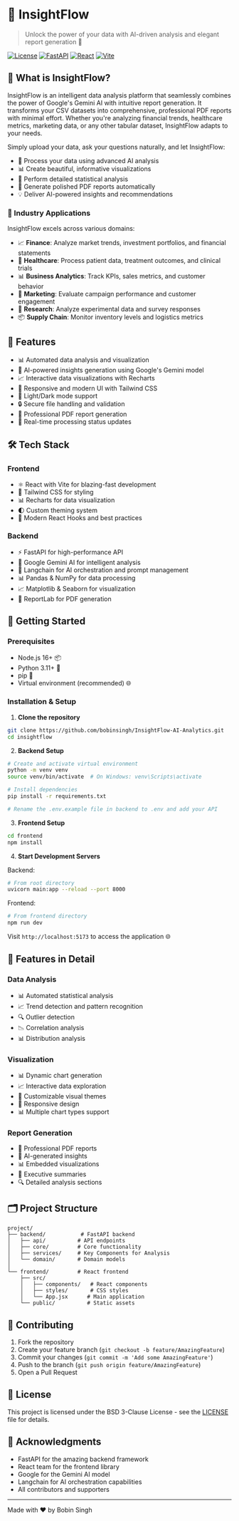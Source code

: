 # 🌊 InsightFlow

> Unlock the power of your data with AI-driven analysis and elegant report generation 🚀

[![License](https://img.shields.io/badge/license-BSD%203--Clause-blue.svg)](LICENSE)
[![FastAPI](https://img.shields.io/badge/FastAPI-0.104.1-009688.svg)](https://fastapi.tiangolo.com)
[![React](https://img.shields.io/badge/React-Latest-61dafb.svg)](https://reactjs.org)
[![Vite](https://img.shields.io/badge/Vite-Latest-646cff.svg)](https://vitejs.dev)

## 🎯 What is InsightFlow?

InsightFlow is an intelligent data analysis platform that seamlessly combines the power of Google's Gemini AI with intuitive report generation. It transforms your CSV datasets into comprehensive, professional PDF reports with minimal effort. Whether you're analyzing financial trends, healthcare metrics, marketing data, or any other tabular dataset, InsightFlow adapts to your needs.

Simply upload your data, ask your questions naturally, and let InsightFlow:

- 🤖 Process your data using advanced AI analysis
- 📊 Create beautiful, informative visualizations
- 📝 Perform detailed statistical analysis
- 📑 Generate polished PDF reports automatically
- 💡 Deliver AI-powered insights and recommendations

### 🎯 Industry Applications

InsightFlow excels across various domains:

- 📈 **Finance**: Analyze market trends, investment portfolios, and financial statements
- 🏥 **Healthcare**: Process patient data, treatment outcomes, and clinical trials
- 📊 **Business Analytics**: Track KPIs, sales metrics, and customer behavior
- 📱 **Marketing**: Evaluate campaign performance and customer engagement
- 🔬 **Research**: Analyze experimental data and survey responses
- 📦 **Supply Chain**: Monitor inventory levels and logistics metrics

## 🌟 Features

- 📊 Automated data analysis and visualization
- 📝 AI-powered insights generation using Google's Gemini model
- 📈 Interactive data visualizations with Recharts
- 📱 Responsive and modern UI with Tailwind CSS
- 🎨 Light/Dark mode support
- 🔒 Secure file handling and validation
- 📄 Professional PDF report generation
- 🚀 Real-time processing status updates

## 🛠️ Tech Stack

### Frontend
- ⚛️ React with Vite for blazing-fast development
- 🎨 Tailwind CSS for styling
- 📊 Recharts for data visualization
- 🌓 Custom theming system
- 🔧 Modern React Hooks and best practices

### Backend
- ⚡ FastAPI for high-performance API
- 🤖 Google Gemini AI for intelligent analysis
- 🔗 Langchain for AI orchestration and prompt management
- 📊 Pandas & NumPy for data processing
- 📈 Matplotlib & Seaborn for visualization
- 📑 ReportLab for PDF generation

## 🚀 Getting Started

### Prerequisites
- Node.js 16+ 📦
- Python 3.11+ 🐍
- pip 🔧
- Virtual environment (recommended) 🌐

### Installation & Setup

1. **Clone the repository**
```bash
git clone https://github.com/bobinsingh/InsightFlow-AI-Analytics.git
cd insightflow
```

2. **Backend Setup**
```bash
# Create and activate virtual environment
python -m venv venv
source venv/bin/activate  # On Windows: venv\Scripts\activate

# Install dependencies
pip install -r requirements.txt

# Rename the .env.example file in backend to .env and add your API
```

3. **Frontend Setup**
```bash
cd frontend
npm install
```

4. **Start Development Servers**

Backend:
```bash
# From root directory
uvicorn main:app --reload --port 8000
```

Frontend:
```bash
# From frontend directory
npm run dev
```

Visit `http://localhost:5173` to access the application 🌐

## 🎯 Features in Detail

### Data Analysis
- 📊 Automated statistical analysis
- 📈 Trend detection and pattern recognition
- 🔍 Outlier detection
- 📉 Correlation analysis
- 📊 Distribution analysis

### Visualization
- 📊 Dynamic chart generation
- 📈 Interactive data exploration
- 🎨 Customizable visual themes
- 📱 Responsive design
- 📊 Multiple chart types support

### Report Generation
- 📄 Professional PDF reports
- 📝 AI-generated insights
- 📊 Embedded visualizations
- 📑 Executive summaries
- 🔍 Detailed analysis sections

## 🗂️ Project Structure

```
project/
├── backend/           # FastAPI backend
│   ├── api/          # API endpoints
│   ├── core/         # Core functionality
│   ├── services/     # Key Components for Analysis
│   └── domain/       # Domain models
│
└── frontend/         # React frontend
    ├── src/
    │   ├── components/   # React components
    │   ├── styles/       # CSS styles
    │   └── App.jsx      # Main application
    └── public/          # Static assets
```

## 🤝 Contributing

1. Fork the repository
2. Create your feature branch (`git checkout -b feature/AmazingFeature`)
3. Commit your changes (`git commit -m 'Add some AmazingFeature'`)
4. Push to the branch (`git push origin feature/AmazingFeature`)
5. Open a Pull Request

## 📝 License

This project is licensed under the BSD 3-Clause License - see the [LICENSE](LICENSE) file for details.

## 🙏 Acknowledgments

- FastAPI for the amazing backend framework
- React team for the frontend library
- Google for the Gemini AI model
- Langchain for AI orchestration capabilities
- All contributors and supporters

---
Made with ❤️ by Bobin Singh